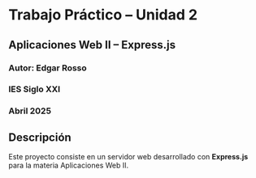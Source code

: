 # Trabajo Práctico – Unidad 2  
## Aplicaciones Web II – Express.js

### Autor: Edgar Rosso  
### IES Siglo XXI  
### Abril 2025

## Descripción

Este proyecto consiste en un servidor web desarrollado con **Express.js** para la materia Aplicaciones Web II. 

